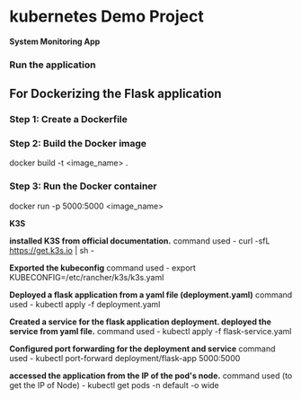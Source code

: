 # kubernetes Demo Project
**System Monitoring App**

### **Run the application**
## **For Dockerizing the Flask application**

### **Step 1: Create a Dockerfile**

### **Step 2: Build the Docker image**
docker build -t <image_name> .

### **Step 3: Run the Docker container**
docker run -p 5000:5000 <image_name>


**K3S**

**installed K3S from official documentation.** 
  command used - curl -sfL https://get.k3s.io | sh -

**Exported the kubeconfig**
  command used - export KUBECONFIG=/etc/rancher/k3s/k3s.yaml

**Deployed a flask application from a yaml file (deployment.yaml)** 
  command used - kubectl apply -f deployment.yaml 

**Created a service for the flask application deployment. deployed the service from yaml file.** 
  command used - kubectl apply -f flask-service.yaml

**Configured port forwarding for the deployment and service** 
  command used - kubectl port-forward deployment/flask-app 5000:5000

**accessed the application from the IP of the pod's node.**
  command used (to get the IP of Node) - kubectl get pods -n default -o wide
